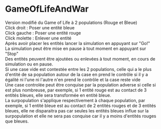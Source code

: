 # GameOfLifeAndWar
Version modifié du Game of Life à 2 populations (Rouge et Bleue)<br/>
Click droit : Poser une entité bleue<br/>
Click gauche : Poser une entité rouge<br/>
Click molette : Enlever une entité<br/>
Après avoir placer les entités lancer la simulation en appuyant sur "Go!"<br/>
La simulation peut être mise en pause à tout moment en appuyant sur "Stop"<br/>
Des entités peuvent être ajoutées ou enlevées à tout moment, en cours de simulation ou en pause.<br/>
Si une case vide est contestée entre les 2 populations, celle qui a le plus d'entité de sa population autour de la case en prend le contrôle si il y a égalité ni l'une ni l'autre n'en prend le contrôle et la case reste vide<br/>
Une case controlée peut être conquise par la population adverse si celle si est plus nombreuse, par exemple, si 1 entité rouge est au contact de 3 entités bleues, elle sera transformée en entité bleue.<br/>
La surpopulation s'applique respectivement à chaque population, par exemple, si 1 entité bleue est au contact de 2 entités rouges et de 3 entités bleues, elle ne disparaitra pas car seules les entités bleues influe sur la surpopulation et elle ne sera pas conquise car il y a moins d'entités rouges que bleues.

